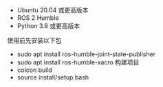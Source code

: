 - Ubuntu 20.04 或更高版本
- ROS 2 Humble
- Python 3.8 或更高版本

使用前先安装以下包
- sudo apt install ros-humble-joint-state-publisher
- sudo apt install ros-humble-xacro
构建项目  
- colcon build
- source install/setup.bash
